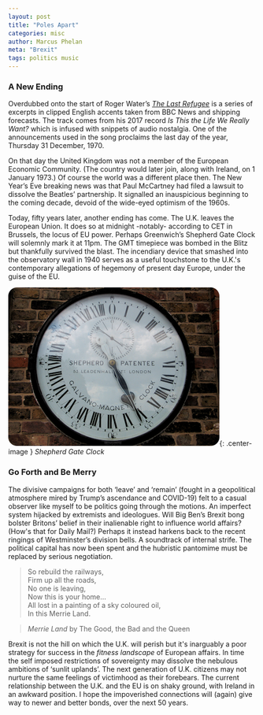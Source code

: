 ```yaml
---
layout: post
title: "Poles Apart"
categories: misc
author: Marcus Phelan
meta: "Brexit"
tags: politics music
---
```


### A New Ending
Overdubbed onto the start of Roger Water’s [_The Last Refugee_](https://open.spotify.com/track/1ewaLbC2PQiAL6e4VXmSkB?si=Nkmuwj9_QpyzM7nfMTlanA) is a series of excerpts in clipped English accents taken from BBC News and shipping forecasts. The track comes from his 2017 record _Is This the Life We Really Want?_  which is infused with snippets of audio nostalgia. One of the announcements used in the song proclaims the last day of the year, Thursday 31 December, 1970.

On that day the United Kingdom was not a member of the European Economic Community. (The country would later join, along with Ireland, on 1 January 1973.) Of course the world was a different place then. The New Year’s Eve breaking news was that Paul McCartney had filed a lawsuit to dissolve the Beatles’ partnership. It signalled an inauspicious beginning to the coming decade, devoid of the wide-eyed optimism of the 1960s.

Today, fifty years later, another ending has come. The U.K. leaves the European Union. It does so at midnight -notably- according to CET in Brussels, the locus of EU power. Perhaps Greenwich’s Shepherd Gate Clock will solemnly mark it at 11pm. The GMT timepiece was bombed in the Blitz but thankfully survived the blast. The incendiary device that smashed into the observatory wall in 1940 serves as a useful touchstone to the U.K.'s contemporary allegations of hegemony of present day Europe, under the guise of the EU. 

![Shepherd Gate Clock](/assets/images/clock.png){: .center-image }
*Shepherd Gate Clock*

### Go Forth and Be Merry
The divisive campaigns for both ‘leave’ and ‘remain’ (fought in a geopolitical atmosphere mired by Trump’s ascendance and COVID-19) felt to a casual observer like myself to be politics going through the motions. An imperfect system hijacked by extremists and ideologues. Will Big Ben’s Brexit bong bolster Britons’ belief in their inalienable right to influence world affairs? (How's that for Daily Mail?) Perhaps it instead harkens back to the recent ringings of Westminster’s division bells. A soundtrack of internal strife. The political capital has now been spent and the hubristic pantomime must be replaced by serious negotiation.

> So rebuild the railways,  
Firm up all the roads,  
No one is leaving,  
Now this is your home...  
All lost in a painting of a sky coloured oil,  
In this Merrie Land.  

>*Merrie Land* by The Good, the Bad and the Queen

Brexit is not the hill on which the U.K. will perish but it's inarguably a poor strategy for success in the _fitness landscape_ of European affairs. In time the self imposed restrictions of sovereignty may dissolve the nebulous ambitions of ‘sunlit uplands’. The next generation of U.K. citizens may not nurture the same feelings of victimhood as their forebears. The current relationship between the U.K. and the EU is on shaky ground, with Ireland in an awkward position. I hope the impoverished connections will (again) give way to newer and better bonds, over the next 50 years.



